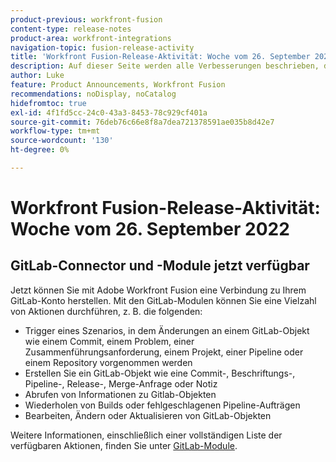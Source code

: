 ```yaml
---
product-previous: workfront-fusion
content-type: release-notes
product-area: workfront-integrations
navigation-topic: fusion-release-activity
title: 'Workfront Fusion-Release-Aktivität: Woche vom 26. September 2022'
description: Auf dieser Seite werden alle Verbesserungen beschrieben, die in der Adobe Workfront Fusion-Woche vom 19. September 2022 vorgenommen wurden.
author: Luke
feature: Product Announcements, Workfront Fusion
recommendations: noDisplay, noCatalog
hidefromtoc: true
exl-id: 4f1fd5cc-24c0-43a3-8453-78c929cf401a
source-git-commit: 76deb76c66e8f8a7dea721378591ae035b8d42e7
workflow-type: tm+mt
source-wordcount: '130'
ht-degree: 0%

---
```


# Workfront Fusion-Release-Aktivität: Woche vom 26. September 2022

## GitLab-Connector und -Module jetzt verfügbar

Jetzt können Sie mit Adobe Workfront Fusion eine Verbindung zu Ihrem GitLab-Konto herstellen. Mit den GitLab-Modulen können Sie eine Vielzahl von Aktionen durchführen, z. B. die folgenden:

* Trigger eines Szenarios, in dem Änderungen an einem GitLab-Objekt wie einem Commit, einem Problem, einer Zusammenführungsanforderung, einem Projekt, einer Pipeline oder einem Repository vorgenommen werden
* Erstellen Sie ein GitLab-Objekt wie eine Commit-, Beschriftungs-, Pipeline-, Release-, Merge-Anfrage oder Notiz
* Abrufen von Informationen zu Gitlab-Objekten
* Wiederholen von Builds oder fehlgeschlagenen Pipeline-Aufträgen
* Bearbeiten, Ändern oder Aktualisieren von GitLab-Objekten

Weitere Informationen, einschließlich einer vollständigen Liste der verfügbaren Aktionen, finden Sie unter [GitLab-Module](/help/quicksilver/workfront-fusion/apps-and-their-modules/gitlab-modules.md).
